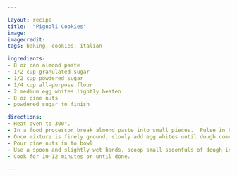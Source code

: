 ```yaml
---

layout: recipe
title:  "Pignoli Cookies"
image: 
imagecredit: 
tags: baking, cookies, italian

ingredients:
- 8 oz can almond paste
- 1/2 cup granulated sugar
- 1/2 cup powdered sugar
- 1/4 cup all-purpose flour
- 2 medium egg whites lightly beaten
- 8 oz pine nuts
- powdered sugar to finish

directions:
- Heat oven to 300°.
- In a food processor break almond paste into small pieces.  Pulse in both sugars and flour.
- Once mixture is finely ground, slowly add egg whites until dough comes together.
- Pour pine nuts in to bowl
- Use a spoon and slightly wet hands, scoop small spoonfuls of dough into the bowl of pine nuts.  Roll around until coated and place on baking sheet lined with parchment paper.
- Cook for 10-12 minutes or until done.

---
```


